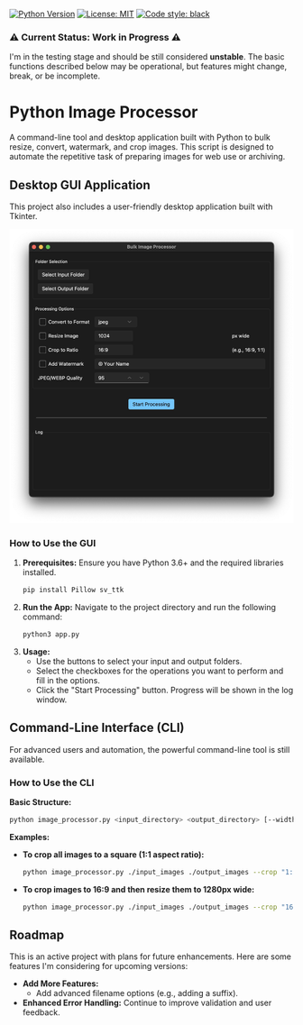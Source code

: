 [![Python Version](https://img.shields.io/badge/python-3.6+-blue.svg)](https://www.python.org/downloads/)
[![License: MIT](https://img.shields.io/badge/License-MIT-yellow.svg)](https://opensource.org/licenses/MIT)
[![Code style: black](https://img.shields.io/badge/code%20style-black-000000.svg)](https://github.com/psf/black)

### ⚠️ Current Status: Work in Progress ⚠️

I'm in the testing stage and should be still considered **unstable**. The basic functions described below may be operational, but features might change, break, or be incomplete.

# Python Image Processor

A command-line tool and desktop application built with Python to bulk resize, convert, watermark, and crop images. This script is designed to automate the repetitive task of preparing images for web use or archiving.

## Desktop GUI Application

This project also includes a user-friendly desktop application built with Tkinter.

![Image Processor GUI Screenshot](docs/gui-screenshot.jpg)

### How to Use the GUI

1.  **Prerequisites:** Ensure you have Python 3.6+ and the required libraries installed.
    ```bash
    pip install Pillow sv_ttk
    ```
2.  **Run the App:** Navigate to the project directory and run the following command:
    ```bash
    python3 app.py
    ```
3.  **Usage:**
    * Use the buttons to select your input and output folders.
    * Select the checkboxes for the operations you want to perform and fill in the options.
    * Click the "Start Processing" button. Progress will be shown in the log window.

## Command-Line Interface (CLI)

For advanced users and automation, the powerful command-line tool is still available.

### How to Use the CLI

**Basic Structure:**
```bash
python image_processor.py <input_directory> <output_directory> [--width <number>] [--format <type>] [--watermark "<text>"] [--crop "<w:h>"] [--quality <number>]
````

**Examples:**

  * **To crop all images to a square (1:1 aspect ratio):**

    ```bash
    python image_processor.py ./input_images ./output_images --crop "1:1"
    ```

  * **To crop images to 16:9 and then resize them to 1280px wide:**

    ```bash
    python image_processor.py ./input_images ./output_images --crop "16:9" --width 1280
    ```

## Roadmap

This is an active project with plans for future enhancements. Here are some features I'm considering for upcoming versions:

  * **Add More Features:**
      * Add advanced filename options (e.g., adding a suffix).
  * **Enhanced Error Handling:** Continue to improve validation and user feedback.